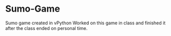 # Sumo-Game
Sumo game created in vPython
Worked on this game in class and finished it after the class ended on personal time.
